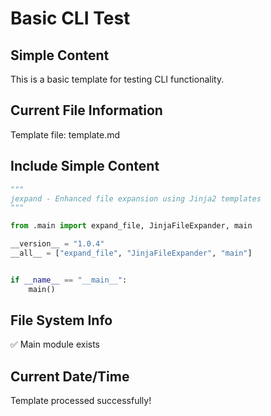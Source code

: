 # Basic CLI Test

## Simple Content
This is a basic template for testing CLI functionality.

## Current File Information
Template file: template.md

## Include Simple Content
```python
"""
jexpand - Enhanced file expansion using Jinja2 templates
"""

from .main import expand_file, JinjaFileExpander, main

__version__ = "1.0.4"
__all__ = ["expand_file", "JinjaFileExpander", "main"]


if __name__ == "__main__":
    main() 

```

## File System Info
✅ Main module exists

## Current Date/Time
Template processed successfully!